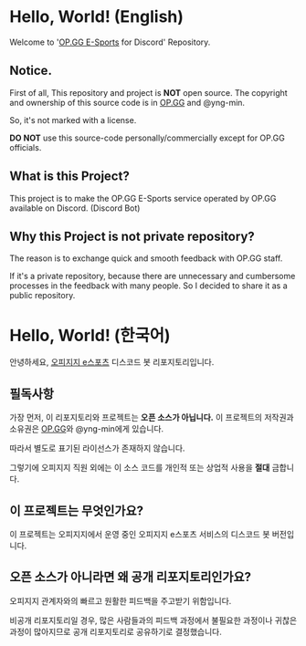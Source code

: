 # Hello, World! (English)

Welcome to '[OP.GG E-Sports](https://esports.op.gg/) for Discord' Repository.

## Notice.

First of all, This repository and project is **NOT** open source.
The copyright and ownership of this source code is in [OP.GG](https://op.gg/) and @yng-min.

So, it's not marked with a license.

**DO NOT** use this source-code personally/commercially except for OP.GG officials.

## What is this Project?

This project is to make the OP.GG E-Sports service operated by OP.GG available on Discord. (Discord Bot)

## Why this Project is not private repository?

The reason is to exchange quick and smooth feedback with OP.GG staff.

If it's a private repository, because there are unnecessary and cumbersome processes in the feedback with many people.
So I decided to share it as a public repository.



# Hello, World! (한국어)

안녕하세요, [오피지지 e스포츠](https://esports.op.gg/) 디스코드 봇 리포지토리입니다.

## 필독사항

가장 먼저, 이 리포지토리와 프로젝트는 **오픈 소스가 아닙니다.**
이 프로젝트의 저작권과 소유권은 [OP.GG](https://op.gg/)와 @yng-min에게 있습니다.

따라서 별도로 표기된 라이선스가 존재하지 않습니다.

그렇기에 오피지지 직원 외에는 이 소스 코드를 개인적 또는 상업적 사용을 **절대** 금합니다.

## 이 프로젝트는 무엇인가요?

이 프로젝트는 오피지지에서 운영 중인 오피지지 e스포츠 서비스의 디스코드 봇 버전입니다.

## 오픈 소스가 아니라면 왜 공개 리포지토리인가요?

오피지지 관계자와의 빠르고 원활한 피드백을 주고받기 위함입니다.

비공개 리포지토리일 경우, 많은 사람들과의 피드백 과정에서 불필요한 과정이나 귀찮은 과정이 많아지므로 공개 리포지토리로 공유하기로 결정했습니다.
